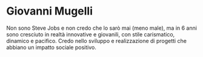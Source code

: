 # Giovanni Mugelli

Non sono Steve Jobs e non credo che lo sarò mai (meno male), ma in 6 anni sono cresciuto in realtà innovative e giovanili, con stile carismatico, dinamico e pacifico.
Credo nello sviluppo e realizzazione di progetti che abbiano un impatto sociale positivo.

<!---
giovamuge/giovamuge is a ✨ special ✨ repository because its `README.md` (this file) appears on your GitHub profile.
You can click the Preview link to take a look at your changes.
--->

